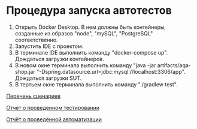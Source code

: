 # Процедура запуска автотестов
1. Открыть Docker Desktop. В нем должны быть контейнеры, созданные из образов "node", "mySQL", "PostgreSQL" соответственно.
2. Запустить IDE с проектом.
3. В терминале IDE выполнить команду "docker-compose up". Дождаться загрузки контейнеров.
4. В новом окне терминала выполнить команду "java -jar artifacts/aqa-shop.jar "-Dspring.datasource.url=jdbc:mysql://localhost:3306/app". Дождаться загрузки SUT.
5. В тертьем окне терминала выполнить команду "./gradlew test".
   
[Перечень сценариев](https://github.com/vrnkv/DiplomaProject/blob/main/docs/plan.md)

[Отчет о проведенном тестировании](https://github.com/vrnkv/DiplomaProject/blob/main/docs/Report.md#отчет-о-проведенном-тестировании)

[Отчёт о проведённой автоматизации](https://github.com/vrnkv/DiplomaProject/blob/main/docs/Summary.md)
